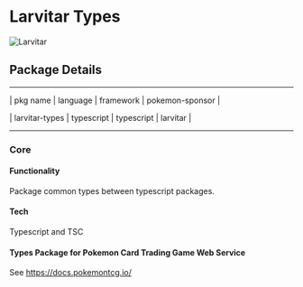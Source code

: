 # Larvitar Types

![Larvitar](https://www.serebii.net/pokemon/art/246.png)  

## Package Details  

--------------------------------
| pkg name | language | framework | pokemon-sponsor |

| larvitar-types | typescript | typescript | larvitar |

--------------------------------

### Core  

#### Functionality

Package common types between typescript packages.

#### Tech  

Typescript and TSC

#### Types Package for Pokemon Card Trading Game Web Service

See <https://docs.pokemontcg.io/>
